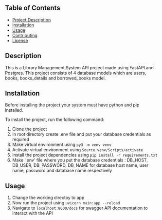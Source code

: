 ## Table of Contents

- [Project Description](#description)
- [Installation](#installation)
- [Usage](#usage)
- [Contributing](#contributing)
- [License](#license)

## Description
This is a Library Management System API project made using FastAPI and Postgres.
This project consists of 4 database models which are users, books, books_details and borrowed_books model.

## Installation
Before installing the project your system must have python and pip installed.

To install the project, run the following command:
1. Clone the project 
2. In root directory create .env file and put your database credentials as required
3. Make virtual environment using `py3 -m venv venv`
4. Activate virtual environment using `Source venv/Scripts/activate`
5. Install the project dependencies using `pip install -r requirements.txt`
6. Make '.env' file where you put the database credentials : DB_HOST, DB_USER, DB_PASSWORD, DB_NAME for database host name, user name, password and database name respectively


## Usage
1. Change the working directoy to app
2. Now run the project using `uvicorn main:app --reload`
3. Navigate to `localhost:8000/docs` for swagger API documentation to interact with the API
